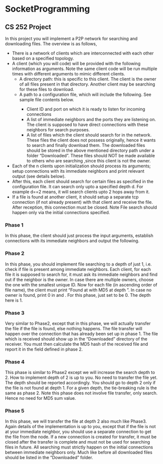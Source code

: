# SocketProgramming
<h2>CS 252 Project</h2>

In this project you will implement a P2P network for searching and downloading files. The overview is as follows,</br>

<ul>
<li>
There is a network of clients which are interconnected with each other based on a specified topology.</br>


<li>
A client (which you will code) will be provided with the following information as arguments. Note the same client code will be run multiple times with different arguments to mimic different clients.</br>
<ul>
  <li>
A directory path: this is specific to this client. The client is the owner of all files present in that directory. Another client may be searching for these files to download.</br>
</li>
<li>
A path to a configuration file, which will include the following. See sample file contents below.
  </li>
  
<ul>
  <li>
Client ID and port on which it is ready to listen for incoming connections
    </li>
      <li>
A list of immediate neighbors and the ports they are listening on. The client is supposed to have direct connections with these neighbors for search purposes.
      </li>
      <li>
A list of files which the client should search for in the network. These files the client does not possess originally, hence it wants to search and finally download them. The downloaded files should be stored in the above mentioned directory path under a folder “Downloaded”. These files should NOT be made available to others who are searching ,since this client is not the owner.
      </li>
  </ul>
</ul>
</li>
<li>
Each of the n clients upon initialization should process its arguments; setup connections with its immediate neighbors and print relevant output (see details below).
</li>
<li>
After this, each client should search for certain files as specified in the configuration file. It can search only upto a specified depth d. For example d==2 means, it will search clients upto 2 hops away from it.
</li>
<li>
If a file is found at another client, it should setup a separate tcp connection (if not already present) with that client and receive the file. After reception, this connection must be closed. Note File search should happen only via the initial connections specified. 
</li>
</ul>




<h3>Phase 1</h3>
In this phase, the client should just process the input arguments, establish connections with its immediate neighbors and output the following.

<h3>Phase 2</h3>

In this phase, you should implement file searching to a depth of just 1, i.e. check if file is present among immediate neighbors. Each client, for each file it is supposed to search for, it must ask its immediate neighbors and find out if the neighbor is the owner. In case there are multiple owners, choose the one with the smallest unique ID. Now for each file (in ascending order of file name), the client must print “Found <filename> at <client-unique-ID> with MD5 <hash> at depth <depth>”. In case no owner is found, print 0 in <client-unique-ID> and <depth>. For this phase, just set <hash> to be 0. The depth here is 1.


<h3>Phase 3</h3>

Very similar to Phase2, except that in this phase, we will actually transfer the file if the file is found, else nothing happens. The file transfer will happen over the connection that has already been set up in phase 1. The file which is received should show up in the “Downloaded” directory of the receiver. You must then calculate the MD5 hash of the received  file and report it in the <hash> field defined in phase 2.


<h3>Phase 4</h3>

This phase is similar to Phase2 except  we will increase the search depth to 2. How to implement depth of 2 is up to you. No need to transfer the file yet. The depth should be reported accordingly.  You should go to depth 2 only if the file is not found at depth 1. For a given depth, the tie-breaking rule is the same as phase 2. Note this phase does not involve file transfer, only search. Hence no need for MD5 sum value.

<h3>Phase 5</h3>

In this phase, we will transfer the file at depth 2 also much like Phase3. Again details of the implementation is up to you, except that if the file is not at your immediate neighbor, you should use a separate connection to get the file from the node.  If a new connection is created for transfer, it must be closed after the transfer is complete and must not be used for searching files in future. All searching must strictly happen on the initial connections between immediate neighbors only.  Much like before all downloaded files should be listed in the “Downloaded” folder.
